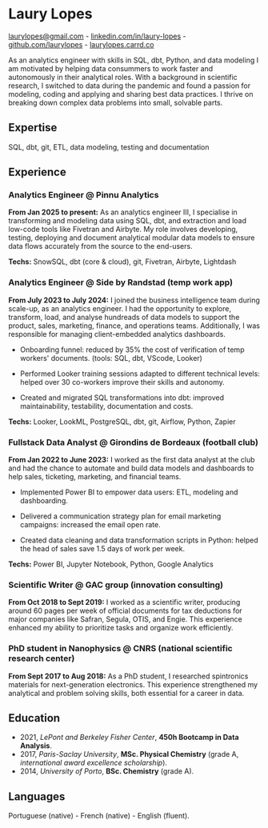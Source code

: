 # Laury Lopes
laurylopes@gmail.com - [linkedin.com/in/laury-lopes](https://www.linkedin.com/in/laury-lopes/) - [github.com/laurylopes](https://github.com/laurylopes) - [laurylopes.carrd.co](https://laurylopes.carrd.co)

As an analytics engineer with skills in SQL, dbt, Python, and data modeling I am motivated by helping data consummers to work faster and autonomously in their analytical roles. With a background in scientific research, I switched to data during the pandemic and found a passion for modeling, coding and applying and sharing best data practices. I thrive on breaking down complex data problems into small, solvable parts. 

## Expertise
SQL, dbt, git, ETL, data modeling, testing and documentation

## Experience

### Analytics Engineer @ Pinnu Analytics
**From Jan 2025 to present:** As an analytics engineer III, I specialise in transforming and modeling data using SQL, dbt, and extraction and load low-code tools like Fivetran and Airbyte. My role involves developing, testing, deploying and document analytical modular data models to ensure data flows accurately from the source to the end-users. <p>
**Techs:** SnowSQL, dbt (core & cloud), git, Fivetran, Airbyte, Lightdash

### Analytics Engineer @ Side by Randstad (temp work app)
**From July 2023 to July 2024:** I joined the business intelligence team during scale-up, as an analytics engineer.
I had the opportunity to explore, transform, load, and analyse hundreads of data models to support the product, sales, marketing, finance, and operations teams. Additionally, I was responsible for managing client-embedded analytics dashboards.

- Onboarding funnel: reduced by 35% the cost of verification of temp workers' documents. (tools: SQL, dbt, VScode, Looker)

- Performed Looker training sessions adapted to different technical levels: helped over 30 co-workers improve their skills and autonomy.

- Created and migrated SQL transformations into dbt: improved maintainability, testability, documentation and costs.
 
**Techs:** Looker, LookML, PostgreSQL, dbt, git, Airflow, Python, Zapier

### Fullstack Data Analyst @ Girondins de Bordeaux (football club)
**From Jan 2022 to June 2023:** I worked as the first data analyst at the club and had the chance to automate and build data models and dashboards to help sales, ticketing, marketing, and financial teams. 

- Implemented Power BI to empower data users: ETL, modeling and dashboarding.
  
- Delivered a communication strategy plan for email marketing campaigns: increased the email open rate.

- Created data cleaning and data transformation scripts in Python: helped the head of sales save 1.5 days of work per week.

**Techs:** Power BI, Jupyter Notebook, Python, Google Analytics

### Scientific Writer @ GAC group (innovation consulting)
**From Oct 2018 to Sept 2019:** I worked as a scientific writer, producing around 60 pages per week of official documents for tax deductions for major companies like Safran, Segula, OTIS, and Engie. This experience enhanced my ability to prioritize tasks and organize work efficiently.

### PhD student in Nanophysics @ CNRS (national scientific research center)
**From Sept 2017 to Aug 2018:** As a PhD student, I researched spintronics materials for next-generation electronics. This experience strengthened my analytical and problem solving skills, both essential for a career in data.

## Education 
- 2021, *LePont and Berkeley Fisher Center*, **450h Bootcamp in Data Analysis**.
- 2017, *Paris-Saclay University*, **MSc. Physical Chemistry** (grade A, *international award excellence scholarship*).
- 2014, *University of Porto*, **BSc. Chemistry** (grade A).

## Languages
Portuguese (native) - French (native) - English (fluent).
